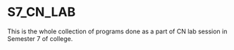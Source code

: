 # S7_CN_LAB
This is the whole collection of programs done as a part of CN lab session in Semester 7 of college.
